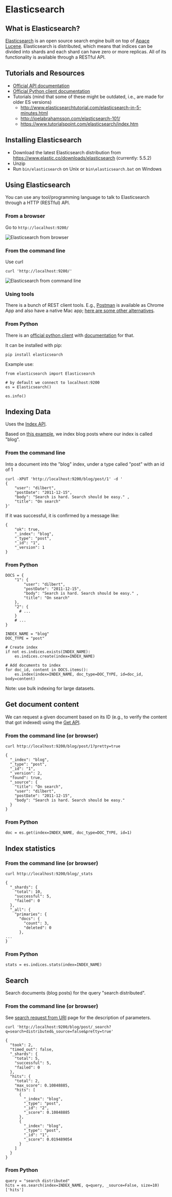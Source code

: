# Elasticsearch

## What is Elasticsearch?

[Elasticsearch](https://www.elastic.co/products/elasticsearch) is an open source search engine built on top of [Apace Lucene](http://lucene.apache.org/).
Elasticsearch is distributed, which means that indices can be divided into shards and each shard can have zero or more replicas. All of its functionality is available through a RESTful API.


## Tutorials and Resources

  * [Official API documentation](https://www.elastic.co/guide/en/elasticsearch/reference/current/docs.html)
  * [Official Python client documentation](https://elasticsearch-py.readthedocs.io/en/master/)
  * Tutorials (mind that some of these might be outdated, i.e., are made for older ES versions)
    - http://www.elasticsearchtutorial.com/elasticsearch-in-5-minutes.html
    - http://joelabrahamsson.com/elasticsearch-101/
    - https://www.tutorialspoint.com/elasticsearch/index.htm


## Installing Elasticsearch

  * Download the latest Elasticsearch distribution from https://www.elastic.co/downloads/elasticsearch (currently: 5.5.2)
  * Unzip
  * Run `bin/elasticsearch` on Unix or `bin\elasticsearch.bat` on Windows


## Using Elasticsearch

You can use any tool/programming language to talk to Elasticsearch through a HTTP (RESTful) API.


### From a browser

Go to `http://localhost:9200/`

![Elasticsearch from browser](images/elastic_browser.png)


### From the command line

Use curl

```
curl 'http://localhost:9200/'
```

![Elasticsearch from command line](images/elastic_curl.png)


### Using tools

There is a bunch of REST client tools.
E.g., [Postman](https://www.getpostman.com/) is available as Chrome App and also have a native Mac app; [here are some other alternatives](http://alternativeto.net/software/postman-google-chrome-extension-/).


### From Python

There is an [official python client](https://www.elastic.co/guide/en/elasticsearch/client/python-api/current/index.html) with [documentation](https://elasticsearch-py.readthedocs.io/en/master/) for that.

It can be installed with pip:
```
pip install elasticsearch
```

Example use:
```
from elasticsearch import Elasticsearch

# by default we connect to localhost:9200
es = Elasticsearch()

es.info()

```


## Indexing Data

Uses the [Index API](https://www.elastic.co/guide/en/elasticsearch/reference/current/docs-index_.html).

Based on [this example](http://www.elasticsearchtutorial.com/elasticsearch-in-5-minutes.html), we index blog posts where our index is called "blog".


### From the command line

Into a document into the "blog" index, under a type called "post" with an id of 1

```
curl -XPUT 'http://localhost:9200/blog/post/1' -d '
{
    "user": "dilbert",
    "postDate": "2011-12-15",
    "body": "Search is hard. Search should be easy." ,
    "title": "On search"
}'
```

If it was successful, it is confirmed by a message like:
```
{
    "ok": true,
    "_index": "blog",
    "_type": "post",
    "_id": "1",
    "_version": 1
}
```

### From Python

```
DOCS = {
    "1": {
        "user": "dilbert",
        "postDate": "2011-12-15",
        "body": "Search is hard. Search should be easy." ,
        "title": "On search"
    },
    "2": {
      # ...
    }
    # ...
}

INDEX_NAME = "blog"
DOC_TYPE = "post"

# Create index
if not es.indices.exists(INDEX_NAME):
    es.indices.create(index=INDEX_NAME)

# Add documents to index
for doc_id, content in DOCS.items():
    es.index(index=INDEX_NAME, doc_type=DOC_TYPE, id=doc_id, body=content)
```

Note: use bulk indexing for large datasets.


## Get document content

We can request a given document based on its ID (e.g., to verify the content that got indexed) using the [Get API](https://www.elastic.co/guide/en/elasticsearch/reference/current/docs-get.html).


### From the command line (or browser)

```
curl http://localhost:9200/blog/post/1?pretty=true
```

```
{
  "_index": "blog",
  "_type": "post",
  "_id": "1",
  "_version": 2,
  "found": true,
  "_source": {
    "title": "On search",
    "user": "dilbert",
    "postDate": "2011-12-15",
    "body": "Search is hard. Search should be easy."
  }
}
```

### From Python

```
doc = es.get(index=INDEX_NAME, doc_type=DOC_TYPE, id=1)
```


## Index statistics

### From the command line (or browser)

```
curl http://localhost:9200/blog/_stats
```

```
{
  "_shards": {
    "total": 10,
    "successful": 5,
    "failed": 0
  },
  "_all": {
    "primaries": {
      "docs": {
        "count": 3,
        "deleted": 0
      },
...
}
```

### From Python

```
stats = es.indices.stats(index=INDEX_NAME)
```


## Search

Search documents (blog posts) for the query "search distributed".

### From the command line (or browser)

See [search request from URI](https://www.elastic.co/guide/en/elasticsearch/reference/current/search-uri-request.html) page for the description of parameters.

```
curl 'http://localhost:9200/blog/post/_search?q=search+distributed&_source=false&pretty=true'
```

```
{
  "took": 2,
  "timed_out": false,
  "_shards": {
    "total": 5,
    "successful": 5,
    "failed": 0
  },
  "hits": {
    "total": 2,
    "max_score": 0.10848885,
    "hits": [
      {
        "_index": "blog",
        "_type": "post",
        "_id": "2",
        "_score": 0.10848885
      },
      {
        "_index": "blog",
        "_type": "post",
        "_id": "1",
        "_score": 0.019489054
      }
    ]
  }
}
```

### From Python

```
query = "search distributed"
hits = es.search(index=INDEX_NAME, q=query, _source=False, size=10)['hits']
```
